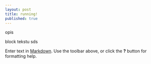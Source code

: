 ```yaml
---
layout: post
title: running!
published: true
---
```


opis 

block tekstu
sds

Enter text in [Markdown](http://daringfireball.net/projects/markdown/). Use the toolbar above, or click the **?** button for formatting help.
